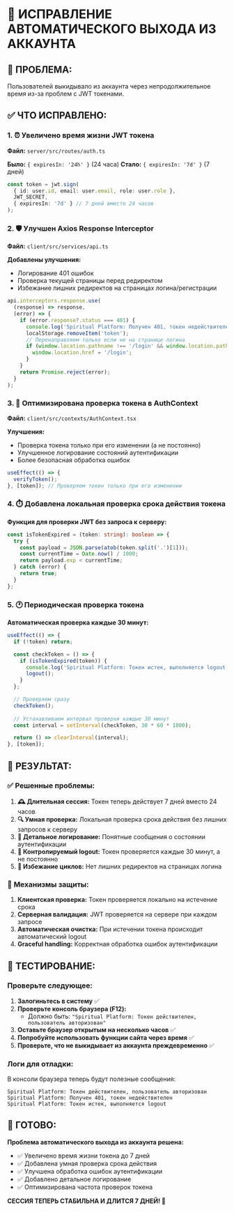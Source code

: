 # 🔐 ИСПРАВЛЕНИЕ АВТОМАТИЧЕСКОГО ВЫХОДА ИЗ АККАУНТА

## 🎯 ПРОБЛЕМА:
Пользователей выкидывало из аккаунта через непродолжительное время из-за проблем с JWT токенами.

## ✅ ЧТО ИСПРАВЛЕНО:

### 1. **⏰ Увеличено время жизни JWT токена**

**Файл:** `server/src/routes/auth.ts`

**Было:** `{ expiresIn: '24h' }` (24 часа)
**Стало:** `{ expiresIn: '7d' }` (7 дней)

```typescript
const token = jwt.sign(
  { id: user.id, email: user.email, role: user.role },
  JWT_SECRET,
  { expiresIn: '7d' } // 7 дней вместо 24 часов
);
```

### 2. **🛡️ Улучшен Axios Response Interceptor**

**Файл:** `client/src/services/api.ts`

**Добавлены улучшения:**
- Логирование 401 ошибок
- Проверка текущей страницы перед редиректом
- Избежание лишних редиректов на страницах логина/регистрации

```typescript
api.interceptors.response.use(
  (response) => response,
  (error) => {
    if (error.response?.status === 401) {
      console.log('Spiritual Platform: Получен 401, токен недействителен');
      localStorage.removeItem('token');
      // Перенаправляем только если не на странице логина
      if (window.location.pathname !== '/login' && window.location.pathname !== '/register') {
        window.location.href = '/login';
      }
    }
    return Promise.reject(error);
  }
);
```

### 3. **🔄 Оптимизирована проверка токена в AuthContext**

**Файл:** `client/src/contexts/AuthContext.tsx`

**Улучшения:**
- Проверка токена только при его изменении (а не постоянно)
- Улучшенное логирование состояний аутентификации
- Более безопасная обработка ошибок

```typescript
useEffect(() => {
  verifyToken();
}, [token]); // Проверяем токен только при его изменении
```

### 4. **⏱️ Добавлена локальная проверка срока действия токена**

**Функция для проверки JWT без запроса к серверу:**

```typescript
const isTokenExpired = (token: string): boolean => {
  try {
    const payload = JSON.parse(atob(token.split('.')[1]));
    const currentTime = Date.now() / 1000;
    return payload.exp < currentTime;
  } catch (error) {
    return true;
  }
};
```

### 5. **🕐 Периодическая проверка токена**

**Автоматическая проверка каждые 30 минут:**

```typescript
useEffect(() => {
  if (!token) return;

  const checkToken = () => {
    if (isTokenExpired(token)) {
      console.log('Spiritual Platform: Токен истек, выполняется logout');
      logout();
    }
  };

  // Проверяем сразу
  checkToken();
  
  // Устанавливаем интервал проверки каждые 30 минут
  const interval = setInterval(checkToken, 30 * 60 * 1000);

  return () => clearInterval(interval);
}, [token]);
```

## 🎯 РЕЗУЛЬТАТ:

### ✅ **Решенные проблемы:**

1. **🕰️ Длительная сессия:** Токен теперь действует 7 дней вместо 24 часов
2. **🔍 Умная проверка:** Локальная проверка срока действия без лишних запросов к серверу
3. **📝 Детальное логирование:** Понятные сообщения о состоянии аутентификации
4. **🛑 Контролируемый logout:** Токен проверяется каждые 30 минут, а не постоянно
5. **🚫 Избежание циклов:** Нет лишних редиректов на страницах логина

### 🔧 **Механизмы защиты:**

1. **Клиентская проверка:** Токен проверяется локально на истечение срока
2. **Серверная валидация:** JWT проверяется на сервере при каждом запросе
3. **Автоматическая очистка:** При истечении токена происходит автоматический logout
4. **Graceful handling:** Корректная обработка ошибок аутентификации

## 🧪 ТЕСТИРОВАНИЕ:

### **Проверьте следующее:**

1. **Залогиньтесь в систему** ✅
2. **Проверьте консоль браузера (F12):**
   - Должно быть: `"Spiritual Platform: Токен действителен, пользователь авторизован"`
3. **Оставьте браузер открытым на несколько часов** ✅
4. **Попробуйте использовать функции сайта через время** ✅
5. **Проверьте, что не выкидывает из аккаунта преждевременно** ✅

### **Логи для отладки:**

В консоли браузера теперь будут полезные сообщения:
```
Spiritual Platform: Токен действителен, пользователь авторизован
Spiritual Platform: Получен 401, токен недействителен
Spiritual Platform: Токен истек, выполняется logout
```

## 🚀 ГОТОВО:

**Проблема автоматического выхода из аккаунта решена:**
- ✅ Увеличено время жизни токена до 7 дней
- ✅ Добавлена умная проверка срока действия
- ✅ Улучшена обработка ошибок аутентификации
- ✅ Добавлено детальное логирование
- ✅ Оптимизирована частота проверок токена

**СЕССИЯ ТЕПЕРЬ СТАБИЛЬНА И ДЛИТСЯ 7 ДНЕЙ! 🎉**
